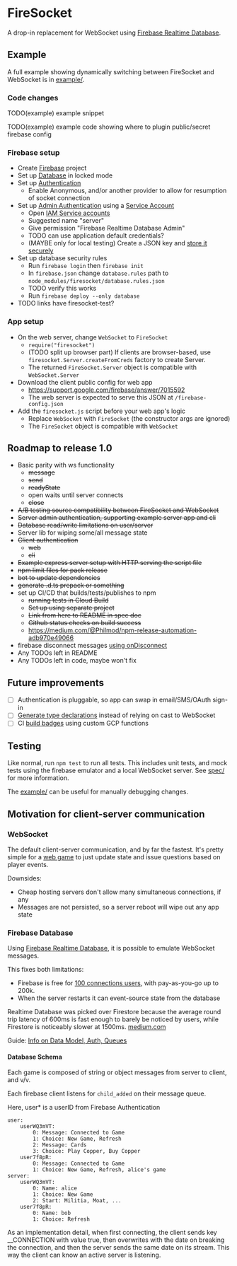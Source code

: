 # FireSocket

A drop-in replacement for WebSocket using [Firebase Realtime Database](https://firebase.google.com/docs/database).

## Example

A full example showing dynamically switching between FireSocket and WebSocket is in [example/](example/).

### Code changes

TODO(example) example snippet

TODO(example) example code showing where to plugin public/secret firebase config

### Firebase setup

- Create [Firebase](https://console.firebase.google.com/) project
- Set up [Database](https://console.firebase.google.com/u/0/project/firesocket-test/database) in locked mode
- Set up [Authentication](https://console.firebase.google.com/u/0/project/firesocket-test/authentication)
  - Enable Anonymous, and/or another provider to allow for resumption of socket connection
- Set up [Admin Authentication](https://firebase.google.com/docs/database/admin/start#admin-sdk-authentication) using a [Service Account](https://developers.google.com/identity/protocols/OAuth2ServiceAccount#overview)
  - Open [IAM Service accounts](https://console.developers.google.com/iam-admin/serviceaccounts)
  - Suggested name "server"
  - Give permission "Firebase Realtime Database Admin"
  - TODO can use application default credentials?
  - (MAYBE only for local testing) Create a JSON key and [store it securely](https://cloud.google.com/iam/docs/understanding-service-accounts#managing_service_account_keys)
- Set up database security rules
  - Run `firebase login` then `firebase init` 
  - In `firebase.json` change `database.rules` path to `node_modules/firesocket/database.rules.json`
  - TODO verify this works
  - Run `firebase deploy --only database`
- TODO links have firesocket-test?

### App setup

- On the web server, change `WebSocket` to `FireSocket`
  - `require("firesocket")`
  - (TODO split up browser part) If clients are browser-based, use `firesocket.Server.createFromCreds` factory to create Server.
  - The returned `FireSocket.Server` object is compatible with `WebSocket.Server`
- Download the client public config for web app
  - https://support.google.com/firebase/answer/7015592
  - The web server is expected to serve this JSON at `/firebase-config.json`
- Add the `firesocket.js` script before your web app's logic
  - Replace `WebSocket` with `FireSocket` (the constructor args are ignored)
  - The `FireSocket` object is compatible with `WebSocket`

## Roadmap to release 1.0
- Basic parity with ws functionality
  - ~~message~~
  - ~~send~~
  - ~~readyState~~
  - open waits until server connects
  - ~~close~~
- ~~A/B testing source compatibility between FireSocket and WebSocket~~
- ~~Server admin authentication, supporting example server app and cli~~
- ~~Database read/write limitations on user/server~~
- Server lib for wiping some/all message state
- ~~Client authentication~~
  - ~~web~~
  - ~~cli~~
- ~~Example express server setup with HTTP serving the script file~~
- ~~npm limit files for pack release~~
- ~~bot to update dependencies~~
- ~~generate .d.ts prepack or something~~
- set up CI/CD that builds/tests/publishes to npm
  - ~~running tests in Cloud Build~~
  - ~~Set up using separate project~~
  - ~~Link from here to README in spec doc~~
  - ~~Github status checks on build success~~
  - https://medium.com/@Philmod/npm-release-automation-adb970e49066
- firebase disconnect messages [using onDisconnect](https://firebase.google.com/docs/database/web/offline-capabilities#how-ondisconnect-works)
- Any TODOs left in README
- Any TODOs left in code, maybe won't fix

## Future improvements

- [ ] Authentication is pluggable, so app can swap in email/SMS/OAuth sign-in
- [ ] [Generate type declarations](https://github.com/microsoft/TypeScript/pull/32372) instead of relying on cast to WebSocket 
- [ ] CI [build badges](https://ljvmiranda921.github.io/notebook/2018/12/21/cloud-build-badge/) using custom GCP functions

## Testing

Like normal, run `npm test` to run all tests. This includes unit tests, and mock tests using the firebase emulator and a local WebSocket server. See [spec/](spec/README.md) for more information.

The [example/](example/) can be useful for manually debugging changes.

## Motivation for client-server communication

### WebSocket
The default client-server communication, and by far the fastest. It's pretty simple for a [web game](https://github.com/darthwalsh/Austerity/blob/3bd2cfb825eaf8d537945c02da5b96bfe38ddca7/server/connection.js) to just update state and issue questions based on player events.

Downsides:

* Cheap hosting servers don't allow many simultaneous connections, if any
* Messages are not persisted, so a server reboot will wipe out any app state

### Firebase Database

Using [Firebase Realtime Database](https://firebase.google.com/docs/database), it is possible to emulate WebSocket messages. 

This fixes both limitations:

* Firebase is free for [100 connections users](https://firebase.google.com/pricing/), with pay-as-you-go up to 200k.
* When the server restarts it can event-source state from the database

Realtime Database was picked over Firestore because the average round trip latency of 600ms is fast enough to barely be noticed by users, while Firestore is noticeably slower at 1500ms.
[medium.com](https://medium.com/@d8schreiber/firebase-performance-firestore-and-realtime-database-latency-13effcade26d)

Guide: [Info on Data Model, Auth, Queues](https://howtofirebase.com/firebase-data-modeling-939585ade7f4)

#### Database Schema

Each game is composed of string or object messages from server to client, and v/v.

Each firebase client listens for `child_added` on their message queue.

Here, user* is a userID from Firebase Authentication

    user:
        userWQ3mVT:
            0: Message: Connected to Game
            1: Choice: New Game, Refresh
            2: Message: Cards
            3: Choice: Play Copper, Buy Copper
        user7f8pR:
            0: Message: Connected to Game
            1: Choice: New Game, Refresh, alice's game
    server:
        userWQ3mVT:
            0: Name: alice
            1: Choice: New Game
            2: Start: Militia, Moat, ...
        user7f8pR:
            0: Name: bob
            1: Choice: Refresh

As an implementation detail, when first connecting, the client sends key __CONNECTION with value true, then overwrites with the date on breaking the connection,
and then the server sends the same date on its stream. This way the client can know an active server is listening.
